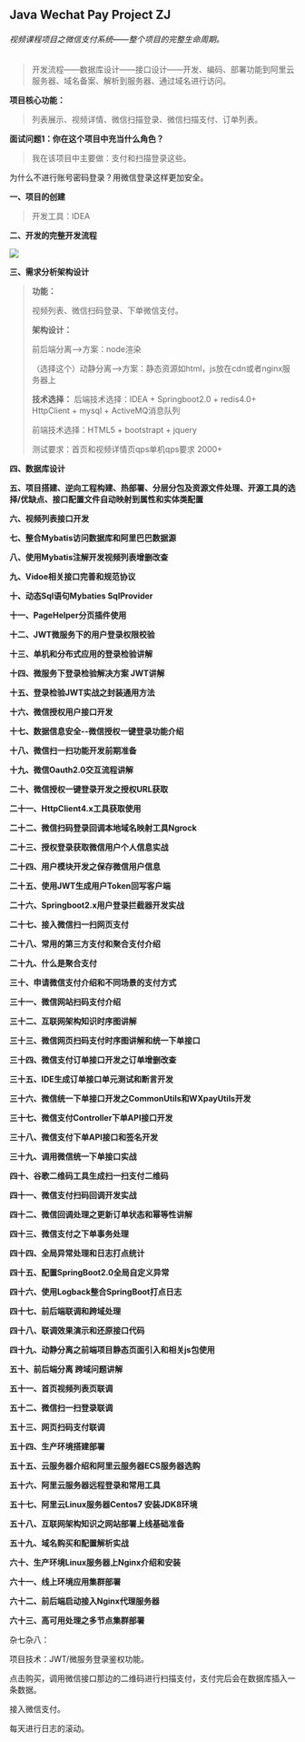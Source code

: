 ## Java Wechat Pay Project ZJ

###### 视频课程项目之微信支付系统——整个项目的完整生命周期。

> 开发流程——数据库设计——接口设计——开发、编码、部署功能到阿里云服务器、域名备案、解析到服务器、通过域名进行访问。



**项目核心功能：**

> 列表展示、视频详情、微信扫描登录、微信扫描支付、订单列表。

**面试问题1：你在这个项目中充当什么角色？**

> 我在该项目中主要做：支付和扫描登录这些。

为什么不进行账号密码登录？用微信登录这样更加安全。



**一、项目的创建**

> 开发工具：IDEA

**二、开发的完整开发流程**

![](https://github.com/NolanJcn/Java-Is-Simple/blob/master/%5Bimg%5DJava%20Wechat%20Pay%20Project%20ZJ/%E4%BA%A7%E5%93%81%E5%BC%80%E5%8F%91%E6%B5%81%E7%A8%8B.png?raw=true)

**三、需求分析架构设计**

> **功能：**
>
> 视频列表、微信扫码登录、下单微信支付。
>
> **架构设计：**
>
> 前后端分离—>方案：node渲染
>
> （选择这个）动静分离—>方案：静态资源如html，js放在cdn或者nginx服务器上
>
> **技术选择：**
> 后端技术选择：IDEA + Springboot2.0 + redis4.0+ HttpClient + mysql + ActiveMQ消息队列
>
> 前端技术选择：HTML5 + bootstrapt + jquery
>
> 测试要求：首页和视频详情页qps单机qps要求 2000+



**四、数据库设计**

**五、项目搭建、逆向工程构建、热部署、分层分包及资源文件处理、开源工具的选择/优缺点、接口配置文件自动映射到属性和实体类配置**

**六、视频列表接口开发**

**七、整合Mybatis访问数据库和阿里巴巴数据源**

**八、使用Mybatis注解开发视频列表增删改查**

**九、Vidoe相关接口完善和规范协议**

**十、动态Sql语句Mybaties SqlProvider**

**十一、PageHelper分页插件使用**

**十二、JWT微服务下的用户登录权限校验**

**十三、单机和分布式应用的登录检验讲解**

**十四、微服务下登录检验解决方案 JWT讲解**

**十五、登录检验JWT实战之封装通用方法**

**十六、微信授权用户接口开发** 

**十七、数据信息安全--微信授权一键登录功能介绍**

**十八、微信扫一扫功能开发前期准备**

**十九、微信Oauth2.0交互流程讲解**

**二十、微信授权一键登录开发之授权URL获取**

**二十一、HttpClient4.x工具获取使用**

**二十二、微信扫码登录回调本地域名映射工具Ngrock**

**二十三、授权登录获取微信用户个人信息实战**

**二十四、用户模块开发之保存微信用户信息**

**二十五、使用JWT生成用户Token回写客户端**

**二十六、Springboot2.x用户登录拦截器开发实战**

**二十七、接入微信扫一扫网页支付**

**二十八、常用的第三方支付和聚合支付介绍**

**二十九、什么是聚合支付**

**三十、申请微信支付介绍和不同场景的支付方式**

**三十一、微信网站扫码支付介绍**

**三十二、互联网架构知识时序图讲解**

**三十三、微信网页扫码支付时序图讲解和统一下单接口**

**三十四、微信支付订单接口开发之订单增删改查**

**三十五、IDE生成订单接口单元测试和断言开发**

**三十六、微信统一下单接口开发之CommonUtils和WXpayUtils开发**

**三十七、微信支付Controller下单API接口开发**

**三十八、微信支付下单API接口和签名开发**

**三十九、调用微信统一下单接口实战**

**四十、谷歌二维码工具生成扫一扫支付二维码**

**四十一、微信支付扫码回调开发实战**

**四十二、微信回调处理之更新订单状态和幂等性讲解**

**四十三、微信支付之下单事务处理**

**四十四、全局异常处理和日志打点统计**

**四十五、配置SpringBoot2.0全局自定义异常**

**四十六、使用Logback整合SpringBoot打点日志**

**四十七、前后端联调和跨域处理**

**四十八、联调效果演示和还原接口代码**

**四十九、动静分离之前端项目静态页面引入和相关js包使用**

**五十、前后端分离 跨域问题讲解**

**五十一、首页视频列表页联调**

**五十二、微信扫一扫登录联调**

**五十三、网页扫码支付联调**

**五十四、生产环境搭建部署**

**五十五、云服务器介绍和阿里云服务器ECS服务器选购**

**五十六、阿里云服务器远程登录和常用工具**

**五十七、阿里云Linux服务器Centos7 安装JDK8环境**

**五十八、互联网架构知识之网站部署上线基础准备**

**五十九、域名购买和配置解析实战**

**六十、生产环境Linux服务器上Nginx介绍和安装**

**六十一、线上环境应用集群部署**

**六十二、前后端启动接入Nginx代理服务器**

**六十三、高可用处理之多节点集群部署**



























































杂七杂八：

项目技术：JWT/微服务登录鉴权功能。

点击购买，调用微信接口那边的二维码进行扫描支付，支付完后会在数据库插入一条数据。

接入微信支付。

每天进行日志的滚动。



















